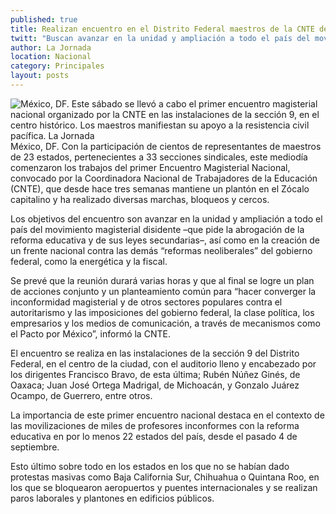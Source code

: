 ```yaml
---
published: true
title: Realizan encuentro en el Distrito Federal maestros de la CNTE de 23 estados
twitt: "Buscan avanzar en la unidad y ampliación a todo el país del movimiento contra las reformas educativa, energética y fiscal"
author: La Jornada
location: Nacional
category: Principales
layout: posts
---
```


![México, DF. Este sábado se llevó a cabo el primer encuentro magisterial nacional organizado por la CNTE en las instalaciones de la sección 9, en el centro histórico. Los maestros manifiestan su apoyo a la resistencia civil pacífica. La Jornada](http://i.imgur.com/VWlKOg4m.jpg)México, DF. Con la participación de cientos de representantes de maestros de 23 estados, pertenecientes a 33 secciones sindicales, este mediodía comenzaron los trabajos del primer Encuentro Magisterial Nacional, convocado por la Coordinadora Nacional de Trabajadores de la Educación (CNTE), que desde hace tres semanas mantiene un plantón en el Zócalo capitalino y ha realizado diversas marchas, bloqueos y cercos.

Los objetivos del encuentro son avanzar en la unidad y ampliación a todo el país del  movimiento magisterial disidente –que pide la abrogación de la reforma educativa y de sus leyes secundarias–, así como en la creación de un frente nacional contra las demás “reformas neoliberales” del gobierno federal, como la energética y la fiscal.

Se prevé que la reunión durará varias horas y que al final se logre un plan de acciones conjunto y un planteamiento común para “hacer converger la inconformidad magisterial y de otros sectores populares contra el autoritarismo y las imposiciones del gobierno federal, la clase política, los empresarios y los medios de comunicación, a través de mecanismos como el Pacto por México”, informó la CNTE.

El encuentro  se realiza en las instalaciones de la sección 9 del Distrito Federal, en el centro de la ciudad, con el auditorio lleno y encabezado  por los dirigentes Francisco Bravo, de esta última; Rubén Núñez Ginés, de Oaxaca; Juan José Ortega Madrigal, de Michoacán, y Gonzalo Juárez Ocampo, de Guerrero, entre otros.

La importancia de este primer encuentro nacional destaca en el contexto de las movilizaciones de miles de profesores inconformes con la reforma educativa en por lo menos 22 estados del país, desde el pasado 4 de septiembre.

Esto último sobre todo en los estados en los que no se habían dado protestas masivas como Baja California Sur, Chihuahua o Quintana Roo, en los que se bloquearon aeropuertos y puentes internacionales y se realizan paros laborales y plantones en edificios públicos.
